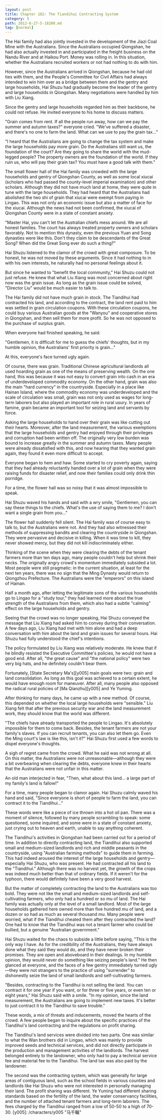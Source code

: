 ```yaml
---
layout: post
title: Chapter 182: The Tiandihui Contracting System
category: 5
path: 2012-6-27-5-18200.md
tag: [normal]
---
```


The Hai family had also jointly invested in the development of the Jiazi Coal Mine with the Australians. Since the Australians occupied Qiongshan, he had also actually invested in and participated in the freight business on the Nandu River and at Haikou Port. Money was rolling in. In this situation, whether the Australians recruited workers or not had nothing to do with him.

However, since the Australians arrived in Qiongshan, because he had old ties with them, and the People's Committee for Civil Affairs had always intended to win him over as a bridge between them and the gentry and large households, Hai Shuzu had gradually become the leader of the gentry and large households in Qiongshan. Many negotiations were handled by him with Liu Xiang.

Since the gentry and large households regarded him as their backbone, he could not refuse. He invited everyone to his home to discuss matters.

"Grain comes from rent. If all the people run away, how can we pay the summer and autumn taxes?" everyone cried. "We've suffered a disaster, and there's no one to farm the land. What can we use to pay the grain tax..."

"I heard that the Australians are going to change the tax system and make the large households pay more grain. Do the Australians still want us, the foundation of the court? Are they going to share the world with the mud-legged people? The property owners are the foundation of the world. If they ruin us, who will pay their grain tax? You must have a good talk with them."

The small flower hall of the Hai family was crowded with the large households and gentry of Qiongshan County, as well as some local xiucai (scholars who had passed the county-level imperial examination) and other scholars. Although they did not have much land at home, they were quite in tune with the large households. They had heard that the Australians had abolished the two shi of grain that xiucai were exempt from paying in Lingao. This was not only an economic issue but also a matter of face for the xiucai. Although the news had not been confirmed, the xiucai of Qiongshan County were in a state of constant anxiety.

"Master Hai, you can't let the Australian chiefs mess around. We are all honest families. The court has always treated property owners and scholars favorably. Not to mention this dynasty, even the previous Yuan and Song dynasties were like this. Don't they claim to be descendants of the Great Song? When did the Great Song ever do such a thing?"

Hai Shuzu listened to the clamor of the crowd with great composure. To be honest, he was not moved by these arguments. Since it had nothing to in with his own interests, he naturally had no personal feelings about it.

But since he wanted to "benefit the local community," Hai Shuzu could not just refuse. He knew that what Liu Xiang was most concerned about right now was the grain issue. As long as the grain issue could be solved, "Director Liu" would be much easier to talk to.

The Hai family did not have much grain in stock. The Tiandihui had contracted his land, and according to the contract, the land rent paid to him was settled in grain circulation coupons. With these circulation coupons, he could buy various Australian goods at the "Wanyou" and cooperative stores in Qiongshan, and then sell them for more profit. So he was not opposed to the purchase of surplus grain.

When everyone had finished speaking, he said:

"Gentlemen, it is difficult for me to guess the chiefs' thoughts, but in my humble opinion, the Australians' first priority is grain..."

At this, everyone's face turned ugly again.

Of course, there was grain. Traditional Chinese agricultural landlords all used hoarding grain as one of the means of preserving wealth. On the one hand, this was because it was not easy to convert grain into cash in an era of underdeveloped commodity economy. On the other hand, grain was also the main "hard currency" in the countryside. Especially in a place like Hainan Island, where the commodity economy was underdeveloped and the scale of circulation was small, grain was not only used as wages for long-term laborers but also played an important role in rural usury. In years of famine, grain became an important tool for seizing land and servants by force.

Asking the large households to hand over their grain was like cutting out their hearts. Moreover, after the land measurement, the various exemptions that the large households and gentry had enjoyed through their privileges and corruption had been written off. The originally very low burden was bound to increase greatly in the summer and autumn taxes. Many people were already dissatisfied with this, and now hearing that they wanted grain again, they found it even more difficult to accept.

Everyone began to hem and haw. Some started to cry poverty again, saying that they had already reluctantly handed over a lot of grain when they were raising funds for disaster relief, and now their families could only drink thin porridge.

For a time, the flower hall was so noisy that it was almost impossible to speak.

Hai Shuzu waved his hands and said with a wry smile, "Gentlemen, you can say these things to the chiefs. What's the use of saying them to me? I don't want a single grain from you..."

The flower hall suddenly fell silent. The Hai family was of course easy to talk to, but the Australians were not. And they had also witnessed their methods of suppressing bandits and clearing the countryside in Qiongshan. They were pervasive and decisive in killing. When it was time to kill, they never showed mercy, but they did not kill indiscriminately either.

Thinking of the scene when they were clearing the debts of the tenant farmers more than ten days ago, many people couldn't help but shrink their necks. The originally angry crowd's momentum immediately subsided a lot. Most people were still pragmatic: in the current situation, at least for the next ten years, there was no sign that the Ming Dynasty would return to Qiongzhou Prefecture. The Australians were the "emperors" on this island of Hainan.

Half a month ago, after letting the legitimate sons of the various households go to Lingao for a "study tour," they had learned more about the true strength of the Australians from them, which also had a subtle "calming" effect on the large households and gentry.

Seeing that the crowd was no longer speaking, Hai Shuzu conveyed the message that Liu Xiang had asked him to convey during their conversation. A few days ago, Liu Xiang had met with him alone and had a deep conversation with him about the land and grain issues for several hours. Hai Shuzu had fully understood the chief's intentions.

The policy formulated by Liu Xiang was relatively moderate. He knew that if he blindly resisted the Executive Committee's policies, he would not have a good end. After all, "the great cause" and "the national policy" were two very big hats, and he definitely couldn't bear them.

Fortunately, [State Secretary Ma's][y005] main goals were two: grain and land consolidation. As long as this goal was achieved to a certain extent, he would have enough room for maneuver. After all, many people also opposed the radical rural policies of [Ma Qianzhu][y005] and Ye Yuming.

After thinking for many days, he came up with a new method. Of course, this depended on whether the local large households were "sensible." Liu Xiang felt that after the previous security war and the land measurement work, they should know that the world was different.

"The chiefs have already transported the people to Lingao. It's absolutely impossible for them to come back. Besides, the tenant farmers are not your family's slaves. If you can recruit tenants, you can also let them go. Even the Ming court's law is like this, isn't it?" Hai Shuzu first used a few words to dispel everyone's thoughts.

A sigh of regret came from the crowd. What he said was not wrong at all. On this matter, the Australians were not unreasonable—although they were a bit overbearing when clearing the debts, everyone knew in their hearts that the Australians were not unfair in this matter.

An old man interjected in fear, "Then, what about this land... a large part of my family's land is fallow!"

For a time, many people began to clamor again. Hai Shuzu calmly waved his hand and said, "Since everyone is short of people to farm the land, you can contract it to the Tiandihui..."

These words were like a piece of ice thrown into a hot oil pan. There was a moment of silence, followed by many people scrambling to speak: some questioned, some inquired, and some were in a state of constant anxiety, just crying out to heaven and earth, unable to say anything coherent.

The Tiandihui's activities in Qiongshan had been carried out for a period of time. In addition to directly contracting land, the Tiandihui also supported small and medium-sized landlords and rich and middle peasants in the countryside, using "Australian farming methods" to guide them in farming. This had indeed aroused the interest of the large households and gentry—especially Hai Shuzu, who was present. He had contracted all his land to the "Tiandihui." Although there was no harvest yet, the growth of the crops was indeed much better than that of ordinary fields. If it weren't for the typhoon, there would definitely have been a very good harvest.

But the matter of completely contracting the land to the Australians was too bold. They were not like the small and medium-sized landlords and self-cultivating farmers, who only had a hundred or so mu of land. The Hai family was actually only at the level of a small landlord. Most of the large households gathered here owned more than five hundred mu of land, and a dozen or so had as much as several thousand mu. Many people were worried, what if the Tiandihui cheated them after they contracted the land? One had to know that the Tiandihui was not a tenant farmer who could be bullied, but a genuine "Australian government."

Hai Shuzu waited for the chaos to subside a little before saying, "This is the only way I have. As for the credibility of the Australians, they have always done what they said they would do, and they have never broken their promises. They are open and aboveboard in their dealings. In my humble opinion, they would never do something like seizing people's land." He then glanced at everyone, and the faces of a few gentry immediately turned ugly—they were not strangers to the practice of using "surrender" to dishonestly seize the land of small landlords and self-cultivating farmers.

"Besides, contracting to the Tiandihui is not selling the land. You can contract it for one year if you want, or for three or five years, or even ten or eight years," Hai Shuzu said with a smile. "In my opinion, since the land measurement, the Australians are going to implement new taxes. It's better to just contract it to the Tiandihui to save trouble."

These words, a mix of threats and inducements, moved the hearts of the crowd. A few people began to inquire about the specific practices of the Tiandihui's land contracting and the regulations on profit sharing.

The Tiandihui's land services were divided into two parts. One was similar to what the Wan brothers did in Lingao, which was mainly to provide improved seeds and technical services, and did not directly participate in the production and management activities of the landlords. The harvest belonged entirely to the landowner, who only had to pay a technical service fee and material fee to the Tiandihui. The land tax was also paid by the landowner.

The second was the contracting system, which was generally for large areas of contiguous land, such as the school fields in various counties and landlords like Hai Shuzu who were not interested in personally managing their land. The profit sharing was different. Ye Yuming had different sharing standards based on the fertility of the land, the water conservancy facilities, and the number of attached tenant farmers and long-term laborers. The fees charged by the Tiandihui ranged from a low of 50-50 to a high of 70-30.
[y005]: /characters/y005 "马千瞩"